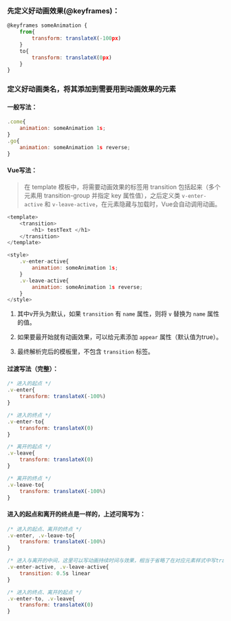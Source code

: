 ### 先定义好动画效果(@keyframes)：

```js
@keyframes someAnimation {
    from{
        transform: translateX(-100px)
    }
    to{
        transform: translateX(0px)
    }
}
```


### 定义好动画类名，将其添加到需要用到动画效果的元素
#### 一般写法：

```js
.come{
    animation: someAnimation 1s;
}
.go{
    animation: someAnimation 1s reverse;
} 
```


#### Vue写法：

>在 template 模板中，将需要动画效果的标签用 transition 包括起来（多个元素用 transition-group 并指定 key 属性值），之后定义类 `v-enter-active` 和 `v-leave-active`，在元素隐藏与加载时，Vue会自动调用动画。

```js
<template>
    <transition>
        <h1> testText </h1>
    </transition>
</template>
```
```js
<style>
    .v-enter-active{
        animation: someAnimation 1s;
    }
    .v-leave-active{
        animation: someAnimation 1s reverse;
    }
</style>
```


1. 其中v开头为默认，如果 `transition` 有 `name` 属性，则将 `v` 替换为 `name` 属性的值。

2. 如果要最开始就有动画效果，可以给元素添加 `appear` 属性（默认值为true）。

3. 最终解析完后的模板里，不包含 `transition` 标签。

#### 过渡写法（完整）：

```js
/* 进入的起点 */
.v-enter{
    transform: translateX(-100%)
}

/* 进入的终点 */
.v-enter-to{
    transform: translateX(0)
}

/* 离开的起点 */
.v-leave{
    transform: translateX(0)
}

/* 离开的终点 */
.v-leave-to{
    transform: translateX(-100%)
}
```


#### 进入的起点和离开的终点是一样的，上述可简写为：

```js
/* 进入的起点、离开的终点 */
.v-enter, .v-leave-to{
    transform: translateX(-100%)
}

/* 进入与离开的中间，这里可以写动画持续时间与效果，相当于省略了在对应元素样式中写transition效果 */
.v-enter-active, .v-leave-active{
    transition: 0.5s linear
}

/* 进入的终点、离开的起点 */
.v-enter-to, .v-leave{
    transform: translateX(0)
}
```

